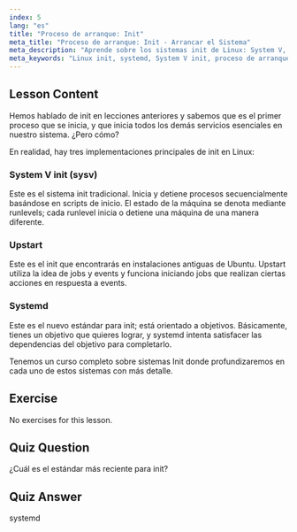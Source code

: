 ```yaml
---
index: 5
lang: "es"
title: "Proceso de arranque: Init"
meta_title: "Proceso de arranque: Init - Arrancar el Sistema"
meta_description: "Aprende sobre los sistemas init de Linux: System V, Upstart y systemd. Comprende sus roles en el proceso de arranque y cómo gestionan los servicios. ¡Comienza tu viaje en Linux!"
meta_keywords: "Linux init, systemd, System V init, proceso de arranque de Linux, tutorial de Linux, Linux para principiantes, guía de Linux"
---
```


## Lesson Content

Hemos hablado de init en lecciones anteriores y sabemos que es el primer proceso que se inicia, y que inicia todos los demás servicios esenciales en nuestro sistema. ¿Pero cómo?

En realidad, hay tres implementaciones principales de init en Linux:

### System V init (sysv)

Este es el sistema init tradicional. Inicia y detiene procesos secuencialmente basándose en scripts de inicio. El estado de la máquina se denota mediante runlevels; cada runlevel inicia o detiene una máquina de una manera diferente.

### Upstart

Este es el init que encontrarás en instalaciones antiguas de Ubuntu. Upstart utiliza la idea de jobs y events y funciona iniciando jobs que realizan ciertas acciones en respuesta a events.

### Systemd

Este es el nuevo estándar para init; está orientado a objetivos. Básicamente, tienes un objetivo que quieres lograr, y systemd intenta satisfacer las dependencias del objetivo para completarlo.

Tenemos un curso completo sobre sistemas Init donde profundizaremos en cada uno de estos sistemas con más detalle.

## Exercise

No exercises for this lesson.

## Quiz Question

¿Cuál es el estándar más reciente para init?

## Quiz Answer

systemd
